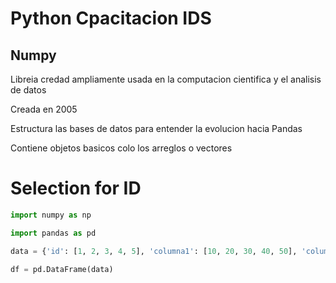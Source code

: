 # Python Cpacitacion IDS

<h2>Numpy</h2>
<p>Libreia credad ampliamente usada en la computacion cientifica y el analisis de datos</p>
<p>Creada en 2005</p>
<p>Estructura las bases de datos para entender la evolucion hacia Pandas</p>
<p>Contiene objetos basicos colo los arreglos o vectores</p>

<h1> Selection for ID</h1>

```python
import numpy as np

import pandas as pd

data = {'id': [1, 2, 3, 4, 5], 'columna1': [10, 20, 30, 40, 50], 'columna2': ['A', 'B', 'C', 'D', 'E']}

df = pd.DataFrame(data)
```
